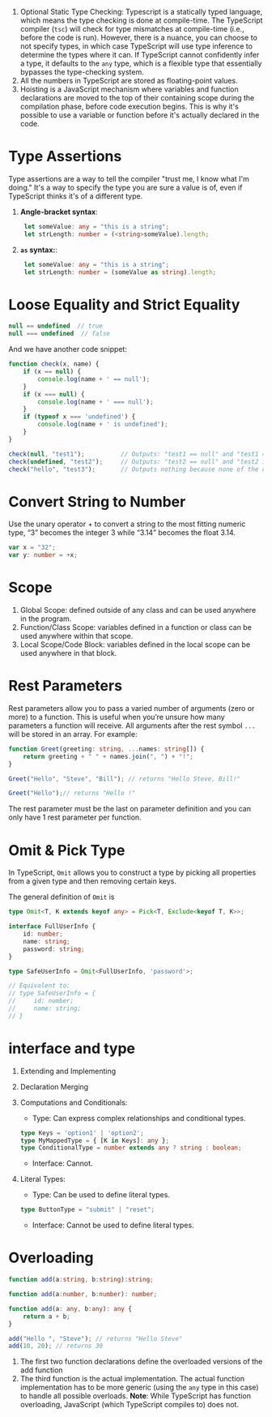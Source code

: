 1. Optional Static Type Checking: Typescript is a statically typed language, which means the type checking is done at compile-time. The TypeScript compiler (`tsc`) will check for type mismatches at compile-time (i.e., before the code is run). However, there is a nuance, you can choose to not specify types, in which case TypeScript will use type inference to determine the types where it can. If TypeScript cannot confidently infer a type, it defaults to the `any` type, which is a flexible type that essentially bypasses the type-checking system.
2. All the numbers in TypeScript are stored as floating-point values.
3. Hoisting is a JavaScript mechanism where variables and function declarations are moved to the top of their containing scope during the compilation phase, before code execution begins. This is why it's possible to use a variable or function before it's actually declared in the code.


# Type Assertions
Type assertions are a way to tell the compiler "trust me, I know what I'm doing." It's a way to specify the type you are sure a value is of, even if TypeScript thinks it's of a different type. 

1. **Angle-bracket syntax**:
   ```typescript
    let someValue: any = "this is a string";
    let strLength: number = (<string>someValue).length;
   ```
2. **`as` syntax:**:
   ```typescript
    let someValue: any = "this is a string";
    let strLength: number = (someValue as string).length;
   ```

# Loose Equality and Strict Equality

```typescript
null == undefined  // true
null === undefined  // false
```

And we have another code snippet:
```typescript
function check(x, name) {  
    if (x == null) {  
        console.log(name + ' == null');  
    }  
    if (x === null) {  
        console.log(name + ' === null');  
    }  
    if (typeof x === 'undefined') {  
        console.log(name + ' is undefined');  
    }  
}

check(null, "test1");          // Outputs: "test1 == null" and "test1 === null"
check(undefined, "test2");     // Outputs: "test2 == null" and "test2 is undefined"
check("hello", "test3");       // Outputs nothing because none of the conditions match
```

# Convert String to Number
Use the unary operator + to convert a string to the most fitting numeric type, “3” becomes the integer 3 while “3.14” becomes the float 3.14.

```typescript
var x = "32";
var y: number = +x;
```

# Scope
1. Global Scope: defined outside of any class and can be used anywhere in the program.
2. Function/Class Scope: variables defined in a function or class can be used anywhere within that scope.
3. Local Scope/Code Block: variables defined in the local scope can be used anywhere in that block.

# Rest Parameters
Rest parameters allow you to pass a varied number of arguments (zero or more) to a function. This is useful when you’re unsure how many parameters a function will receive. All arguments after the rest symbol `...` will be stored in an array. For example:
```typescript
function Greet(greeting: string, ...names: string[]) {
    return greeting + " " + names.join(", ") + "!";
}

Greet("Hello", "Steve", "Bill"); // returns "Hello Steve, Bill!"

Greet("Hello");// returns "Hello !"
```
The rest parameter must be the last on parameter definition and you can only have 1 rest parameter per function.


# Omit & Pick Type
In TypeScript, `Omit` allows you to construct a type by picking all properties from a given type and then removing certain keys.

The general definition of `Omit` is

```typescript
type Omit<T, K extends keyof any> = Pick<T, Exclude<keyof T, K>>;
```

```typescript
interface FullUserInfo {
    id: number;
    name: string;
    password: string;
}

type SafeUserInfo = Omit<FullUserInfo, 'password'>;

// Equivalent to:
// type SafeUserInfo = {
//     id: number;
//     name: string;
// }

```

# interface and type
1. Extending and Implementing

2. Declaration Merging
3. Computations and Conditionals:
   * Type: Can express complex relationships and conditional types.
    ```typescript
    type Keys = 'option1' | 'option2';
    type MyMappedType = { [K in Keys]: any };
    type ConditionalType = number extends any ? string : boolean;
    ```
   * Interface: Cannot.
4. Literal Types:
   * Type: Can be used to define literal types.
    ```typescript
    type ButtonType = "submit" | "reset";
    ```
   * Interface: Cannot be used to define literal types.

# Overloading
```typescript
function add(a:string, b:string):string;

function add(a:number, b:number): number;

function add(a: any, b:any): any {
    return a + b;
}

add("Hello ", "Steve"); // returns "Hello Steve" 
add(10, 20); // returns 30 
```
1. The first two function declarations define the overloaded versions of the add function
2. The third function is the actual implementation. The actual function implementation has to be more generic (using the `any` type in this case) to handle all possible overloads. **Note**: While TypeScript has function overloading, JavaScript (which TypeScript compiles to) does not.